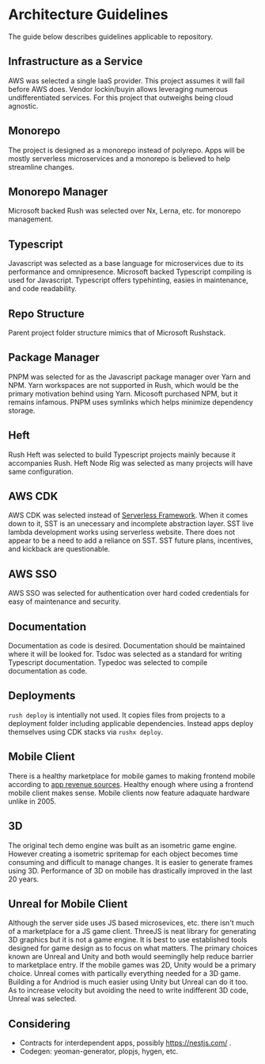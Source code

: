# Architecture Guidelines

The guide below describes guidelines applicable to repository.

## Infrastructure as a Service
AWS was selected a single IaaS provider. 
This project assumes it will fail before AWS does.
Vendor lockin/buyin allows leveraging numerous undifferentiated services.
For this project that outweighs being cloud agnostic.

## Monorepo
The project is designed as a monorepo instead of polyrepo.
Apps will be mostly serverless microservices and a monorepo is believed to help streamline changes.

## Monorepo Manager
Microsoft backed Rush was selected over Nx, Lerna, etc. for monorepo management.

## Typescript
Javascript was selected as a base language for microservices due to its performance and omnipresence. 
Microsoft backed Typescript compiling is used for Javascript.
Typescript offers typehinting, easies in maintenance, and code readability.

## Repo Structure
Parent project folder structure mimics that of Microsoft Rushstack.

## Package Manager
PNPM was selected for as the Javascript package manager over Yarn and NPM. 
Yarn workspaces are not supported in Rush, which would be the primary motivation behind using Yarn.
Micosoft purchased NPM, but it remains infamous. 
PNPM uses symlinks which helps minimize dependency storage.

## Heft
Rush Heft was selected to build Typescript projects mainly because it accompanies Rush. 
Heft Node Rig was selected as many projects will have same configuration.

## AWS CDK
AWS CDK was selected instead of [Serverless Framework](https://github.com/serverless-stack/serverless-stack). 
When it comes down to it, SST is an unecessary and incomplete abstraction layer. 
SST live lambda development works using serverless website. 
There does not appear to be a need to add a reliance on SST.
SST future plans, incentives, and kickback are questionable. 

## AWS SSO
AWS SSO was selected for authentication over hard coded credentials for easy of maintenance and security.

## Documentation
Documentation as code is desired.
Documentation should be maintained where it will be looked for.
Tsdoc was selected as a standard for writing Typescript documentation.
Typedoc was selected to compile documentation as code.

## Deployments
`rush deploy`  is intentially not used. 
It copies files from projects to a deployment folder including applicable dependencies. 
Instead apps deploy themselves using CDK stacks via `rushx deploy`.

## Mobile Client
There is a healthy marketplace for mobile games to making frontend mobile according to [app revenue sources](https://www.businessofapps.com/data/app-revenues/).
Healthy enough where using a frontend mobile client makes sense. 
Mobile clients now feature adaquate hardware unlike in 2005.

## 3D
The original tech demo engine was built as an isometric game engine.
However creating a isometric spritemap for each object becomes time consuming and difficult to manage changes.
It is easier to generate frames using 3D.
Performance of 3D on mobile has drastically improved in the last 20 years.

## Unreal for Mobile Client
Although the server side uses JS based microsevices, etc. there isn't much of a marketplace for a JS game client.
ThreeJS is neat library for generating 3D graphics but it is not a game engine.
It is best to use established tools designed for game design as to focus on what matters.
The primary choices known are Unreal and Unity and both would seeminglly help reduce barrier to marketplace entry.
If the mobile games was 2D, Unity would be a primary choice.
Unreal comes with partically everything needed for a 3D game.
Building a for Andriod is much easier using Unity but Unreal can do it too.
As to increase velocity but avoiding the need to write indifferent 3D code, Unreal was selected.

## Considering
* Contracts for interdependent apps, possibly https://nestjs.com/ .
* Codegen: yeoman-generator, plopjs, hygen, etc.
